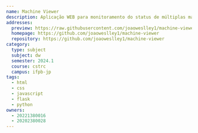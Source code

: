 ```yaml
---
name: Machine Viewer
description: Aplicação WEB para monitoramento do status de múltiplas máquinas em rede.
addresses:
  preview: https://raw.githubusercontent.com/joaoweslley1/machine-viewer/main/preview.png
  homepage: https://github.com/joaoweslley1/machine-viewer
  repository: https://github.com/joaoweslley1/machine-viewer
category:
  type: subject
  subject: dw
  semester: 2024.1
  course: cstrc
  campus: ifpb-jp
tags:
  - html
  - css
  - javascript
  - flask
  - python
owners:
  - 20221380016
  - 20202380028
---
```

